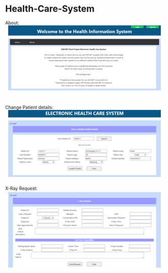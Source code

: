 # Health-Care-System

About: 
![Screenshot](https://raw.githubusercontent.com/Christo77793/Health-Care-System/main/Images/Screenshot%20(2).png)

Change Patient details:
![Screenshot](https://raw.githubusercontent.com/Christo77793/Health-Care-System/main/Images/Screenshot%20(14).png)

X-Ray Request:
![Screenshot](https://raw.githubusercontent.com/Christo77793/Health-Care-System/main/Images/Screenshot%20(19).png)
